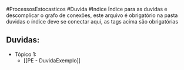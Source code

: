 #ProcessosEstocasticos  #Duvida #Indice 
Índice para as duvidas e descomplicar o grafo de conexões, este arquivo é obrigatório na pasta duvidas o índice deve se conectar aqui, as tags acima são obrigatórias

## Duvidas:
- Tópico 1:
	- [[PE - DuvidaExemplo]]
